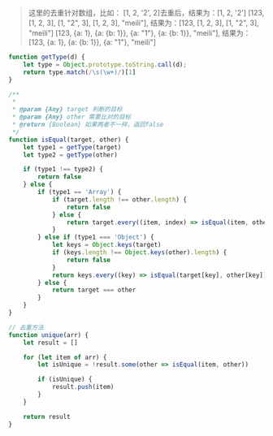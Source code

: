 > 这里的去重针对数组，比如：
> [1, 2, '2', 2]去重后，结果为：[1, 2, '2']
> [123, [1, 2, 3], [1, "2", 3], [1, 2, 3], "meili"], 结果为：[123, [1, 2, 3], [1, "2", 3], "meili"]
> [123, {a: 1}, {a: {b: 1}}, {a: "1"}, {a: {b: 1}}, "meili"], 结果为：[123, {a: 1}, {a: {b: 1}}, {a: "1"}, "meili"]  

```javascript
function getType(d) {
    let type = Object.prototype.toString.call(d);
    return type.match(/\s(\w+)/)[1]
}

/**
 * 
 * @param {Any} target 判断的目标 
 * @param {Any} other 需要比对的目标
 * @return {Boolean} 如果两者不一样，返回false
 */
function isEqual(target, other) {
    let type1 = getType(target)
    let type2 = getType(other)

    if (type1 !== type2) {
        return false
    } else {
        if (type1 == 'Array') {
            if (target.length !== other.length) {
                return false
            } else {
                return target.every((item, index) => isEqual(item, other[index]))
            }
        } else if (type1 === 'Object') {
            let keys = Object.keys(target)
            if (keys.length !== Object.keys(other).length) {
                return false
            }
            return keys.every((key) => isEqual(target[key], other[key]))
        } else {
            return target === other
        }
    }
}

// 去重方法
function unique(arr) {
    let result = []

    for (let item of arr) {
        let isUnique = !result.some(other => isEqual(item, other))

        if (isUnique) {
            result.push(item)
        }
    }

    return result
}
```
